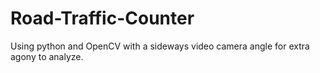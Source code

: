 # Road-Traffic-Counter
 Using python and OpenCV  with a sideways video camera angle for extra agony to analyze.
